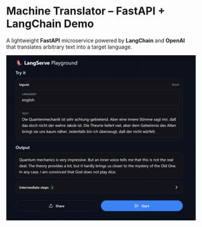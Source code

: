 # Machine Translator – FastAPI + LangChain Demo

A lightweight **FastAPI** microservice powered by **LangChain** and **OpenAI** that translates arbitrary text into a target language.

![alt text](image.png)
